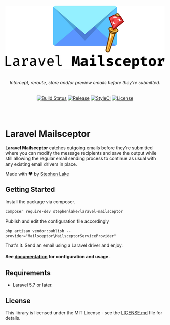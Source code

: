 <h6 align="center">
    <img src="https://raw.githubusercontent.com/stephenlake/laravel-mailsceptor/master/docs/assets/laravel-mailsceptor.png"/>
</h6>

<h6 align="center">
    Intercept, reroute, store and/or preview emails before they're submitted.
</h6>

<p align="center">
<a href="https://travis-ci.org/stephenlake/laravel-mailsceptor"><img src="https://img.shields.io/travis/stephenlake/laravel-mailsceptor/master.svg?style=flat-square" alt="Build Status"></a>
<a href="https://github.com/stephenlake/laravel-mailsceptor"><img src="https://img.shields.io/github/release/stephenlake/laravel-mailsceptor.svg?style=flat-square" alt="Release"></a>
<a href="https://github.styleci.io/repos/148940371"><img src="https://github.styleci.io/repos/148940371/shield?branch=master&style=flat-square" alt="StyleCI"></a>
<a href="https://github.com/stephenlake/laravel-mailsceptor/LICENSE.md"><img src="https://img.shields.io/badge/license-MIT-brightgreen.svg?style=flat-square" alt="License"></a>
</p>

<br><br>

# Laravel Mailsceptor

**Laravel Mailsceptor** catches outgoing emails before they're submitted where you can modify the message recipients and save the output while still allowing the regular email sending process to continue as usual with any existing email drivers in place.

Made with ❤️ by [Stephen Lake](http://stephenlake.github.io/)

## Getting Started

Install the package via composer.

    composer require-dev stephenlake/laravel-mailsceptor

Publish and edit the configuration file accordingly

    php artisan vendor:publish --provider="Mailsceptor\MailsceptorServiceProvider"

That's it. Send an email using a Laravel driver and enjoy.

#### See [documentation](https://stephenlake.github.io/laravel-mailsceptor) for configuration and usage.

## Requirements

-   Laravel 5.7 or later.

## License

This library is licensed under the MIT License - see the [LICENSE.md](LICENSE.md) file for details.
